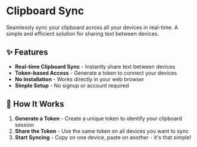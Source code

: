 # Clipboard Sync

Seamlessly sync your clipboard across all your devices in real-time. A simple and efficient solution for sharing text between devices.

## ✨ Features

- **Real-time Clipboard Sync** - Instantly share text between devices
- **Token-based Access** - Generate a token to connect your devices
- **No Installation** - Works directly in your web browser
- **Simple Setup** - No signup or account required

## 🔗 How It Works

1. **Generate a Token** - Create a unique token to identify your clipboard session
2. **Share the Token** - Use the same token on all devices you want to sync
3. **Start Syncing** - Copy on one device, paste on another - it's that simple!

